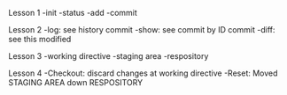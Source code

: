 Lesson 1
-init
-status
-add
-commit

Lesson 2
-log:  see history commit
-show: see commit by ID commit
-diff: see this modified

Lesson 3
-working directive
-staging area
-respository

Lesson 4
-Checkout: discard changes at working directive
-Reset: Moved STAGING AREA down RESPOSITORY